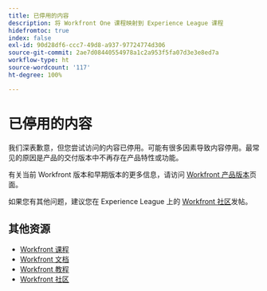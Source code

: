 ```yaml
---
title: 已停用的内容
description: 将 Workfront One 课程映射到 Experience League 课程
hidefromtoc: true
index: false
exl-id: 90d28df6-ccc7-49d8-a937-97724774d306
source-git-commit: 2ae7d08440554978a1c2a953f5fa07d3e3e8ed7a
workflow-type: ht
source-wordcount: '117'
ht-degree: 100%

---
```


# 已停用的内容

我们深表歉意，但您尝试访问的内容已停用。可能有很多因素导致内容停用。最常见的原因是产品的交付版本中不再存在产品特性或功能。

有关当前 Workfront 版本和早期版本的更多信息，请访问 [Workfront 产品版本](https://experienceleague.adobe.com/docs/workfront/using/product-announcements/product-releases/product-releases.html)页面。

如果您有其他问题，建议您在 Experience League 上的 [Workfront 社区](https://experienceleaguecommunities.adobe.com/t5/workfront/ct-p/workfront)发帖。

## 其他资源

* [Workfront 课程](https://experienceleague.adobe.com/?lang=en&amp;Solution=Workfront#courses)
* [Workfront 文档](https://experienceleague.adobe.com/docs/workfront.html)
* [Workfront 教程](https://experienceleague.adobe.com/docs/workfront-learn/tutorials-workfront/home.html)
* [Workfront 社区](https://experienceleaguecommunities.adobe.com/t5/workfront/ct-p/workfront)
